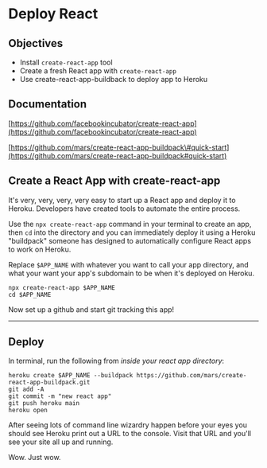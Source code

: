 # Deploy React

## Objectives

* Install `create-react-app` tool
* Create a fresh React app with `create-react-app`
* Use create-react-app-buildback to deploy app to Heroku

## Documentation

[https://github.com/facebookincubator/create-react-app](https://github.com/facebookincubator/create-react-app)

[https://github.com/mars/create-react-app-buildpack\#quick-start](https://github.com/mars/create-react-app-buildpack#quick-start)

## Create a React App with create-react-app

It's very, very, very, very easy to start up a React app and deploy it to Heroku. Developers have created tools to automate the entire process.

Use the `npx create-react-app` command in your terminal to create an app, then `cd` into the directory and you can immediately deploy it using a Heroku "buildpack" someone has designed to automatically configure React apps to work on Heroku.

Replace `$APP_NAME`  with whatever you want to call your app directory, and what your want your app's subdomain to be when it's deployed on Heroku.

```text
npx create-react-app $APP_NAME
cd $APP_NAME
```

Now set up a github and start git tracking this app!

---

## Deploy

In terminal, run the following from *inside your react app directory*:

```
heroku create $APP_NAME --buildpack https://github.com/mars/create-react-app-buildpack.git
git add -A
git commit -m "new react app"
git push heroku main
heroku open
```

After seeing lots of command line wizardry happen before your eyes you should see Heroku print out a URL to the console. Visit that URL and you'll see your site all up and running.

Wow. Just wow.
